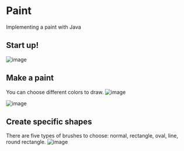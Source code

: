 # Paint
Implementing a paint with Java

## Start up!

![image](https://user-images.githubusercontent.com/72622577/159177110-482a28da-b69a-4d92-b08d-30101f0c7adc.png)

## Make a paint

You can choose different colors to draw.
![image](https://user-images.githubusercontent.com/72622577/159177213-7b7e6c2d-f4ba-4da0-b5d3-fb7d28206f3b.png)


![image](https://user-images.githubusercontent.com/72622577/159177184-87251525-316d-4ffd-8b1a-83b1858e58ae.png)

## Create specific shapes
There are five types of brushes to choose: normal, rectangle, oval, line, round rectangle.
![image](https://user-images.githubusercontent.com/72622577/159177222-17ee55ee-a4ad-4926-a36e-eed70998be55.png)


